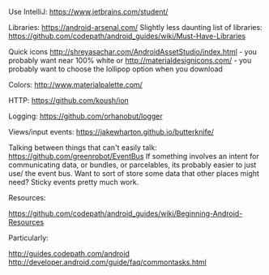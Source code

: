 Use IntelliJ: https://www.jetbrains.com/student/

Libraries: https://android-arsenal.com/
Slightly less daunting list of libraries: https://github.com/codepath/android_guides/wiki/Must-Have-Libraries

Quick icons http://shreyasachar.com/AndroidAssetStudio/index.html - you probably want near 100% white
or http://materialdesignicons.com/ - you probably want to choose the lollipop option when you download

Colors: http://www.materialpalette.com/

HTTP: https://github.com/koush/ion

Logging: https://github.com/orhanobut/logger

Views/input events: https://jakewharton.github.io/butterknife/

Talking between things that can't easily talk: https://github.com/greenrobot/EventBus
If something involves an intent for communicating data, or bundles, or parcelables, its probably easier to just use/
the event bus. Want to sort of store some data that other places might need? Sticky events pretty much work.

Resources:

https://github.com/codepath/android_guides/wiki/Beginning-Android-Resources

Particularly:

http://guides.codepath.com/android
http://developer.android.com/guide/faq/commontasks.html

